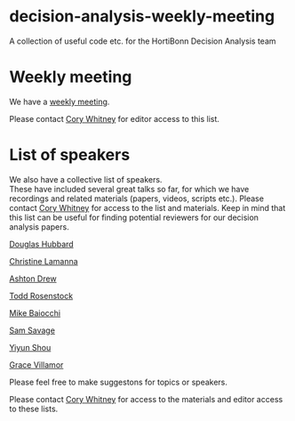# decision-analysis-weekly-meeting

A collection of useful code etc. for the HortiBonn Decision Analysis team

# Weekly meeting

We have a [weekly meeting](https://docs.google.com/spreadsheets/d/1cERq7QToPKbYtq82dU6DszlFzY-DRLRcCSOhJeBLeyE/edit#gid=1671882533). 

Please contact [Cory Whitney](cory.whitney@uni-bonn.de) for editor access to this list.

# List of speakers

We also have a collective list of speakers.  
These have included several great talks so far, for which we have recordings and related materials (papers, videos, scripts etc.). 
Please contact [Cory Whitney](cory.whitney@uni-bonn.de) for access to the list and materials. Keep in mind that this list can be useful for finding potential reviewers for our decision analysis papers.

[Douglas Hubbard](https://hubbardresearch.com/)

[Christine Lamanna](https://www.worldagroforestry.org/staff/christine-lamanna)

[Ashton Drew](http://www.kdv-decisions.com/)

[Todd Rosenstock](https://www.worldagroforestry.org/staff/todd-rosenstock)

[Mike Baiocchi](https://web.stanford.edu/~baiocchi/)

[Sam Savage](https://profiles.stanford.edu/sam-savage)

[Yiyun Shou](https://psychology.anu.edu.au/people/academics/dr-yiyun-shou)

[Grace Villamor](https://www.worldagroforestry.org/staff/grace-villamor)

Please feel free to make suggestons for topics or speakers. 

Please contact [Cory Whitney](cory.whitney@uni-bonn.de) for access to the materials and editor access to these lists.
